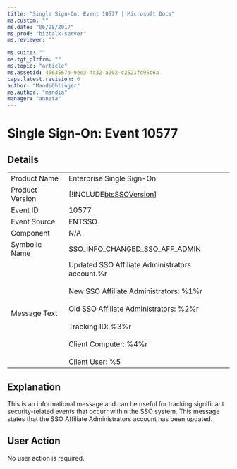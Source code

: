 ```yaml
---
title: "Single Sign-On: Event 10577 | Microsoft Docs"
ms.custom: ""
ms.date: "06/08/2017"
ms.prod: "biztalk-server"
ms.reviewer: ""

ms.suite: ""
ms.tgt_pltfrm: ""
ms.topic: "article"
ms.assetid: 4563567a-9ee3-4c32-a202-c2521fd95b6a
caps.latest.revision: 6
author: "MandiOhlinger"
ms.author: "mandia"
manager: "anneta"
---
```

# Single Sign-On: Event 10577
## Details  
  
|                 |                                                                                                                                                                                                                                                   |
|-----------------|---------------------------------------------------------------------------------------------------------------------------------------------------------------------------------------------------------------------------------------------------|
|  Product Name   |                                                                                                             Enterprise Single Sign-On                                                                                                             |
| Product Version |                                                                                            [!INCLUDE[btsSSOVersion](../includes/btsssoversion-md.md)]                                                                                             |
|    Event ID     |                                                                                                                       10577                                                                                                                       |
|  Event Source   |                                                                                                                      ENTSSO                                                                                                                       |
|    Component    |                                                                                                                        N/A                                                                                                                        |
|  Symbolic Name  |                                                                                                          SSO_INFO_CHANGED_SSO_AFF_ADMIN                                                                                                           |
|  Message Text   | Updated SSO Affiliate Administrators account.%r<br /><br /> New SSO Affiliate Administrators: %1%r<br /><br /> Old SSO Affiliate Administrators: %2%r<br /><br /> Tracking ID: %3%r<br /><br /> Client Computer: %4%r<br /><br /> Client User: %5 |
  
## Explanation  
 This is an informational message and can be useful for tracking significant security-related events that occurr within the SSO system. This message states that the SSO Affiliate Administrators account has been updated.  
  
## User Action  
 No user action is required.